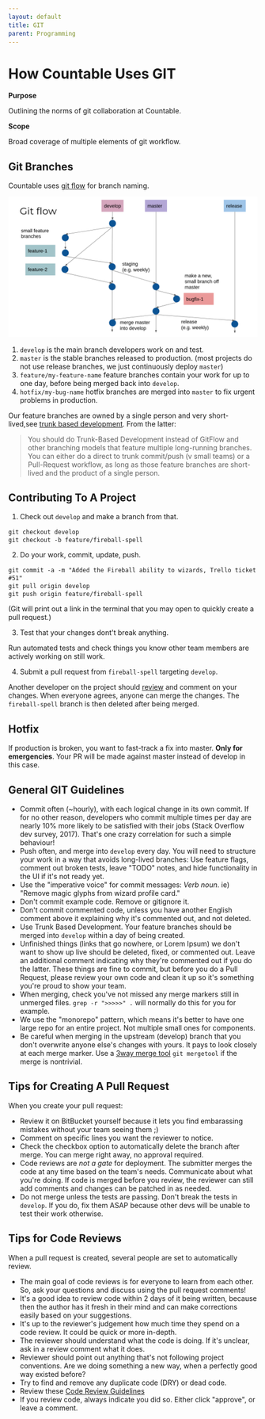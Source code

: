 ```yaml
---
layout: default
title: GIT
parent: Programming
---
```


# How Countable Uses GIT

**Purpose**

Outlining the norms of git collaboration at Countable.

**Scope**

Broad coverage of multiple elements of git workflow.

## Git Branches

Countable uses [git flow](https://jeffkreeftmeijer.com/git-flow/) for
branch naming.

![image](git-flow.png)

1.  `develop` is the main branch developers work on and test.
2.  `master` is the stable branches released to production. (most
    projects do not use release branches, we just continuously deploy
    `master`)
3.  `feature/my-feature-name` feature branches contain your work for up
    to one day, before being merged back into `develop`.
4.  `hotfix/my-bug-name` hotfix branches are merged into `master` to fix
    urgent problems in production.

Our feature branches are owned by a single person and very
short-lived,see [trunk based
development](https://paulhammant.com/2013/04/05/what-is-trunk-based-development/).
From the latter:

> You should do Trunk-Based Development instead of GitFlow and other
> branching models that feature multiple long-running branches. You can
> either do a direct to trunk commit/push (v small teams) or a
> Pull-Request workflow, as long as those feature branches are
> short-lived and the product of a single person.

## Contributing To A Project

1.  Check out `develop` and make a branch from that.

<!-- end list -->

    git checkout develop
    git checkout -b feature/fireball-spell

2.  Do your work, commit, update, push.

<!-- end list -->

    git commit -a -m "Added the Fireball ability to wizards, Trello ticket #51"
    git pull origin develop
    git push origin feature/fireball-spell

(Git will print out a link in the terminal that you may open to quickly
create a pull request.)

3.  Test that your changes dont't break anything.

Run automated tests and check things you know other team members are
actively working on still work.

4.  Submit a pull request from `fireball-spell` targeting `develop`.

Another developer on the project should [review](#code-reviews) and
comment on your changes. When everyone agrees, anyone can merge the
changes. The `fireball-spell` branch is then deleted after being merged.

## Hotfix

If production is broken, you want to fast-track a fix into master.
**Only for emergencies**. Your PR will be made against master instead of
develop in this case.

## General GIT Guidelines

  - Commit often (\~hourly), with each logical change in its own commit.
    If for no other reason, developers who commit multiple times per day
    are nearly 10% more likely to be satisfied with their jobs (Stack
    Overflow dev survey, 2017). That's one crazy correlation for such a
    simple behaviour\!
  - Push often, and merge into `develop` every day. You will need to
    structure your work in a way that avoids long-lived branches: Use
    feature flags, comment out broken tests, leave "TODO" notes, and
    hide functionality in the UI if it's not ready yet.
  - Use the "imperative voice" for commit messages: *Verb* *noun*. ie)
    "Remove magic glyphs from wizard profile card."
  - Don't commit example code. Remove or gitignore it.
  - Don't commit commented code, unless you have another English comment
    above it explaining why it's commented out, and not deleted.
  - Use Trunk Based Development. Your feature branches should be merged
    into `develop` within a day of being created.
  - Unfinished things (links that go nowhere, or Lorem Ipsum) we don't
    want to show up live should be deleted, fixed, or commented out.
    Leave an additional comment indicating why they're commented out if
    you do the latter. These things are fine to commit, but before you
    do a Pull Request, please review your own code and clean it up so
    it's something you're proud to show your team.
  - When merging, check you've not missed any merge markers still in
    unmerged files. `grep -r ">>>>>" .` will normally do this for you
    for example.
  - We use the "monorepo" pattern, which means it's better to have one
    large repo for an entire project. Not multiple small ones for
    components.
  - Be careful when merging in the upstream (develop) branch that you
    don't overwrite anyone else's changes with yours. It pays to look
    closely at each merge marker. Use a [3way merge
    tool](https://www.youtube.com/watch?v=GiXGYQ9Ah0U) `git mergetool`
    if the merge is nontrivial.

## Tips for Creating A Pull Request

When you create your pull request:

  - Review it on BitBucket yourself because it lets you find embarassing
    mistakes without your team seeing them ;)
  - Comment on specific lines you want the reviewer to notice.
  - Check the checkbox option to automatically delete the branch after
    merge. You can merge right away, no approval required.
  - Code reviews are *not a gate* for deployment. The submitter merges
    the code at any time based on the team's needs. Communicate about
    what you're doing. If code is merged before you review, the reviewer
    can still add comments and changes can be patched in as needed.
  - Do not merge unless the tests are passing. Don't break the tests in
    `develop`. If you do, fix them ASAP because other devs will be
    unable to test their work otherwise.

## Tips for Code Reviews

When a pull request is created, several people are set to automatically
review.

  - The main goal of code reviews is for everyone to learn from each
    other. So, ask your questions and discuss using the pull request
    comments\!
  - It's a good idea to review code within 2 days of it being written,
    because then the author has it fresh in their mind and can make
    corrections easily based on your suggestions.
  - It's up to the reviewer's judgement how much time they spend on a
    code review. It could be quick or more in-depth.
  - The reviewer should understand what the code is doing. If it's
    unclear, ask in a review comment what it does.
  - Reviewer should point out anything that's not following project
    conventions. Are we doing something a new way, when a perfectly good
    way existed before?
  - Try to find and remove any duplicate code (DRY) or dead code.
  - Review these [Code Review
    Guidelines](https://phauer.com/2018/code-review-guidelines/)
  - If you review code, always indicate you did so. Either click
    "approve", or leave a comment.

